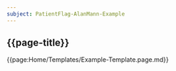 ```yaml
---
subject: PatientFlag-AlanMann-Example
---
```


## {{page-title}}

{{page:Home/Templates/Example-Template.page.md}}